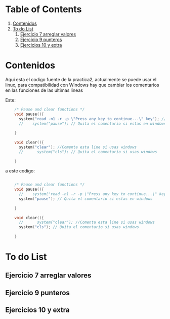 
# Table of Contents

1.  [Contenidos](#org3d6f81c)
2.  [To do List](#org729ed86)
    1.  [Ejercicio 7 arreglar valores](#org9818b38)
    2.  [Ejercicio 9 punteros](#orgb3002bf)
    3.  [Ejercicios 10 y extra](#org9652527)


<a id="org3d6f81c"></a>

# Contenidos

Aqui esta el codigo fuente de la practica2, actualmente se puede usar el linux, para compatibilidad con Windows hay que cambiar los comentarios en las funciones de las ultimas lineas

Este:
```c
    /* Pause and clear functions */
    void pause(){
      system("read -n1 -r -p \"Press any key to continue...\" key"); // Comenta esta linea si usas windows
      //    system("pause"); // Quita el comentario si estas en windows
    
    }
    
    void clear(){
      system("clear"); //Comenta esta line si usas windows
      //      system("cls"); // Quita el comentario si usas windows
    
    }
```

a este codigo:

```c

    /* Pause and clear functions */
    void pause(){
      //    system("read -n1 -r -p \"Press any key to continue...\" key"); // Comenta esta linea si usas windows
      system("pause"); // Quita el comentario si estas en windows
    
    }
    
    void clear(){
      //      system("clear"); //Comenta esta line si usas windows
      system("cls"); // Quita el comentario si usas windows
    
    }
```


<a id="org729ed86"></a>

# To do List


<a id="org9818b38"></a>

## Ejercicio 7 arreglar valores


<a id="orgb3002bf"></a>

## Ejercicio 9 punteros


<a id="org9652527"></a>

## Ejercicios 10 y extra

